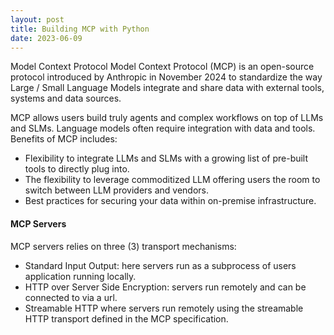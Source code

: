 ```yaml
---
layout: post
title: Building MCP with Python
date: 2023-06-09
---
```

Model Context Protocol
Model Context Protocol (MCP) is an open-source protocol introduced by Anthropic in November 2024 to standardize the way Large / Small Language Models integrate and share data with external tools, systems and data sources.


MCP allows users build truly agents and complex workflows on top of LLMs and SLMs. Language models often require integration with data and tools. Benefits of MCP includes:

- Flexibility to integrate LLMs and SLMs with a growing list of pre-built tools to directly plug into.
- The flexibility to leverage commoditized LLM offering users the room to switch between LLM providers and vendors.
- Best practices for securing your data within on-premise infrastructure.

#### MCP Servers

MCP servers relies on three (3) transport mechanisms:
- Standard Input Output: here servers run as a subprocess of users application running locally.
- HTTP over Server Side Encryption: servers run remotely and can be connected to via a url.
- Streamable HTTP where servers run remotely using the streamable HTTP transport defined in the MCP specification.
